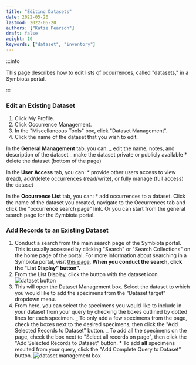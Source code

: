 ```yaml
---
title: "Editing Datasets"
date: 2022-05-20
lastmod: 2022-05-20
authors: ["Katie Pearson"]
draft: false
weight: 10
keywords: ["dataset", "inventory"]
---
```


:::info

This page describes how to edit lists of occurrences, called "datasets," in a Symbiota portal.

:::

### Edit an Existing Dataset

1. Click My Profile.
2. Click Occurrence Management.
3. In the "Miscellaneous Tools" box, click "Dataset Management".
4. Click the name of the dataset that you wish to edit.

In the **General Management** tab, you can:
_ edit the name, notes, and description of the dataset
_ make the dataset private or publicly available \* delete the dataset (bottom of the page)

In the **User Access** tab, you can: \* provide other users access to view (read), add/delete occurrences (read/write), or fully manage (full access) the dataset

In the **Occurrence List** tab, you can: \* add occurrences to a dataset. Click the name of the dataset you created, navigate to the Occurrences tab and click the "occurrence search page" link. Or you can start from the general search page for the Symbiota portal.

### Add Records to an Existing Dataset

1. Conduct a search from the main search page of the Symbiota portal. This is usually accessed by clicking "Search" or "Search Collections" on the home page of the portal. For more information about searching in a Symbiota portal, visit [this page](/docs/User_Guide/searching_records). **When you conduct the search, click the "List Display" button".**
2. From the List Display, click the button with the dataset icon.
   ![dataset button](/img/datasetbutton.PNG "dataset button")
3. This will open the Dataset Management box. Select the dataset to which you would like to add the specimens from the "Dataset target" dropdown menu.
4. From here, you can select the specimens you would like to include in your dataset from your query by checking the boxes outlined by dotted lines for each specimen.
   _ To only add a few specimens from the page, check the boxes next to the desired specimens, then click the "Add Selected Records to Dataset" button.
   _ To add all the specimens on the page, check the box next to "Select all records on page", then click the "Add Selected Records to Dataset" button. \* To add **all** specimens resulted from your query, click the "Add Complete Query to Dataset" button.
   ![dataset management box](/img/datasetmanagement.PNG "dataset management box")
